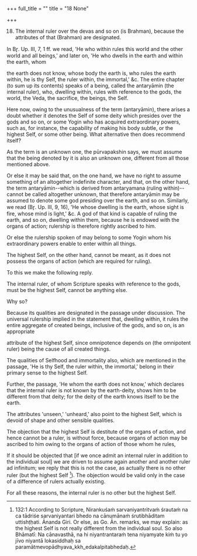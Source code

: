 +++
full_title = ""
title = "18 None"

+++


18. The internal ruler over the devas and so on (is Brahman), because the attributes of that (Brahman) are designated.

In Br̥. Up. III, 7, 1 ff. we read, 'He who within rules this world and the other world and all beings,' and later on, 'He who dwells in the earth and within the earth, whom

the earth does not know, whose body the earth is, who rules the earth within, he is thy Self, the ruler within, the immortal,' &c. The entire chapter (to sum up its contents) speaks of a being, called the antaryāmin (the internal ruler), who, dwelling within, rules with reference to the gods, the world, the Veda, the sacrifice, the beings, the Self.

Here now, owing to the unusualness of the term (antaryāmin), there arises a doubt whether it denotes the Self of some deity which presides over the gods and so on, or some Yogin who has acquired extraordinary powers, such as, for instance, the capability of making his body subtle, or the highest Self, or some other being. What alternative then does recommend itself?

As the term is an unknown one, the pūrvapakshin says, we must assume that the being denoted by it is also an unknown one, different from all those mentioned above.

Or else it may be said that, on the one hand, we have no right to assume something of an altogether indefinite character, and that, on the other hand, the term antaryāmin--which is derived from antaryamana (ruling within)--cannot be called altogether unknown, that therefore antaryāmin may be assumed to denote some god presiding over the earth, and so on. Similarly, we read (Br̥. Up. III, 9, 16), 'He whose dwelling is the earth, whose sight is fire, whose mind is light,' &c. A god of that kind is capable of ruling the earth, and so on, dwelling within them, because he is endowed with the organs of action; rulership is therefore rightly ascribed to him.

Or else the rulership spoken of may belong to some Yogin whom his extraordinary powers enable to enter within all things.

The highest Self, on the other hand, cannot be meant, as it does not possess the organs of action (which are required for ruling).

To this we make the following reply.

The internal ruler, of whom Scripture speaks with reference to the gods, must be the highest Self, cannot be anything else.

Why so?

Because its qualities are designated in the passage under discussion. The universal rulership implied in the statement that, dwelling within, it rules the entire aggregate of created beings, inclusive of the gods, and so on, is an appropriate

attribute of the highest Self, since omnipotence depends on (the omnipotent ruler) being the cause of all created things.

The qualities of Selfhood and immortality also, which are mentioned in the passage, 'He is thy Self, the ruler within, the immortal,' belong in their primary sense to the highest Self.

Further, the passage, 'He whom the earth does not know,' which declares that the internal ruler is not known by the earth-deity, shows him to be different from that deity; for the deity of the earth knows itself to be the earth.

The attributes 'unseen,' 'unheard,' also point to the highest Self, which is devoid of shape and other sensible qualities.

The objection that the highest Self is destitute of the organs of action, and hence cannot be a ruler, is without force, because organs of action may be ascribed to him owing to the organs of action of those whom he rules,

If it should be objected that [if we once admit an internal ruler in addition to the individual soul] we are driven to assume again another and another ruler ad infinitum; we reply that this is not the case, as actually there is no other ruler (but the highest Self [^fn_154]). The objection would be valid only in the case of a difference of rulers actually existing.

For all these reasons, the internal ruler is no other but the highest Self.

[^fn_154]: 132:1 According to Scripture, Nirankuśaṁ sarvaniyantritvaṁ śrautaṁ na ca tādriśe sarvaniyantari bhedo na cānumānaṁ śrutibhāditam uttishṭḥati. Ānanda Giri. Or else, as Go. Ān. remarks, we may explain: as the highest Self is not really different from the individual soul. So also Bhāmatī: Na cānavasthā, na hi niyantrantaraṁ tena niyamyate kiṁ tu yo jīvo niyantā lokasiddhaḥ sa paramātmevopādhyava_kkh_edakalpitabhedaḥ.

